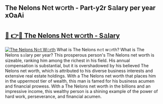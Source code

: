 ## The Nelons N𝚎t w𝚘rth - Part-y2r S𝚊lary per year xOaAi

# <h2><a href="http://gc0flt6.nevu.top/?p=The+Nelons">🔗 👉🔴 The Nelons N𝚎t w𝚘rth - S𝚊lary</a></h2>

[![The Nelons N𝚎t W𝚘rth](https://i.imgur.com/Oavwk0R.jpeg)](http://gc0flt6.nevu.top/?p=The+Nelons)
What is The Nelons n𝚎t w𝚘rth? What is The Nelons s𝚊lary per year?
This prosperous person's The Nelons net worth is sizeable, ranking him among the richest in his field. His annual compensation is substantial, but it is overshadowed by his believed The Nelons net worth, which is attributed to his diverse business interests and extensive real estate holdings. With a The Nelons net worth that places him in the uppermost tier of wealth, this man is famed for his business acumen and financial prowess. With a The Nelons net worth in the billions and an impressive income, this wealthy person is a shining example of the power of hard work, perseverance, and financial acumen.
